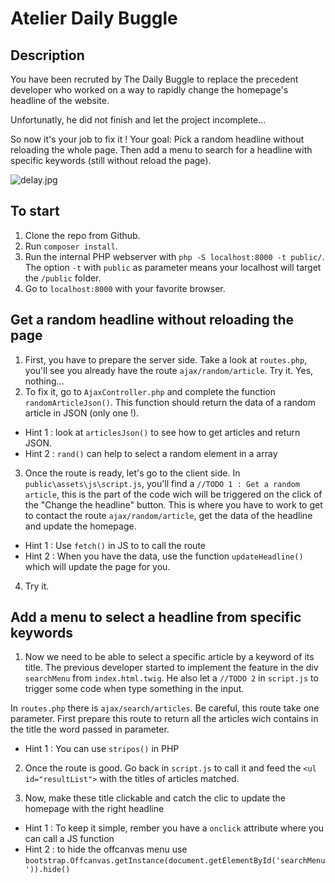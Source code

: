 # Atelier Daily Buggle

## Description

You have been recruted by The Daily Buggle to replace the precedent developer who worked on a way to rapidly change the homepage's headline of the website.

Unfortunatly, he did not finish and let the project incomplete...

So now it's your job to fix it ! Your goal: Pick a random headline without reloading the whole page. Then add a menu to search for a headline with specific keywords (still without reload the page).

![delay.jpg](https://i.imgflip.com/5kml2i.jpg)

## To start

1. Clone the repo from Github.
2. Run `composer install`.
3. Run the internal PHP webserver with `php -S localhost:8000 -t public/`. The option `-t` with `public` as parameter means your localhost will target the `/public` folder.
4. Go to `localhost:8000` with your favorite browser.

## Get a random headline without reloading the page

1. First, you have to prepare the server side. Take a look at `routes.php`, you'll see you already have the route `ajax/random/article`. Try it. Yes, nothing...
2. To fix it, go to `AjaxController.php` and complete the function `randomArticleJson()`. This function should return the data of a random article in JSON (only one !). 
* Hint 1 : look at `articlesJson()` to see how to get articles and return JSON.
* Hint 2 : `rand()` can help to select a random element in a array

3. Once the route is ready, let's go to the client side. In `public\assets\js\script.js`, you'll find a `//TODO 1 : Get a random article`, this is the part of the code wich will be triggered on the click of the "Change the headline" button. 
This is where you have to work to get to contact the route `ajax/random/article`, get the data of the headline and update the homepage.
* Hint 1 : Use `fetch()` in JS to to call the route
* Hint 2 : When you have the data, use the function `updateHeadline()` which will update the page for you.
4. Try it. 

## Add a menu to select a headline from specific keywords

1. Now we need to be able to select a specific article by a keyword of its title. 
The previous developer started to implement the feature in the div `searchMenu` from `index.html.twig`. He also let a `//TODO 2` in `script.js` to trigger some code when type something in the input.

In `routes.php` there is `ajax/search/articles`. Be careful, this route take one parameter.
First prepare this route to return all the articles wich contains in the title the word passed in parameter. 
* Hint 1 : You can use `stripos()` in PHP
2. Once the route is good. Go back in `script.js` to call it and feed the `<ul id="resultList">` with the titles of articles matched.

3. Now, make these title clickable and catch the clic to update the homepage with the right headline
* Hint 1 : To keep it simple, rember you have a `onclick` attribute where you can call a JS function 
* Hint 2 : to hide the offcanvas menu use `bootstrap.Offcanvas.getInstance(document.getElementById('searchMenu')).hide()`
